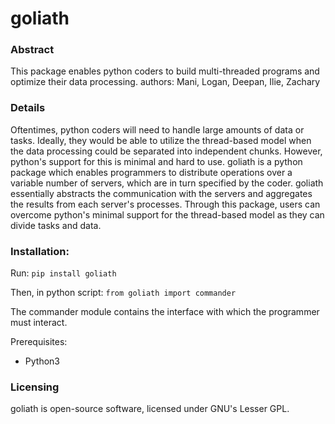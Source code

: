 # goliath

### Abstract
This package enables python coders to build multi-threaded programs and optimize their data processing.
authors: Mani, Logan, Deepan, Ilie, Zachary

### Details

Oftentimes, python coders will need to handle large amounts of data or tasks. Ideally, they would be able to utilize the thread-based model when the data processing could be separated into independent chunks.
However, python's support for this is minimal and hard to use.
goliath is a python package which enables programmers to distribute operations over a variable number of servers, which are in turn specified by the coder.
goliath essentially abstracts the communication with the servers and aggregates the results from each server's processes.
Through this package, users can overcome python's minimal support for the thread-based model as they can divide tasks and data.  

### Installation:
Run:
`pip install goliath`

Then, in python script:
`from goliath import commander`

The commander module contains the interface with which the programmer must interact. 

Prerequisites:
+ Python3

### Licensing

goliath is open-source software, licensed under GNU's Lesser GPL.
